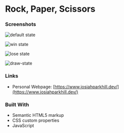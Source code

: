 # Rock, Paper, Scissors

### Screenshots

![default state](./src/assets/default-state.png)

![win state](./src/assets/win-state.png)

![lose state](./src/assets/lose-state.png)

![draw-state](./src/assets/draw-state.png)

### Links

- Personal Webpage: [https://www.josiahparkhill.dev/](https://www.josiahparkhill.dev/)

### Built With

- Semantic HTML5 markup
- CSS custom properties
- JavaScript

